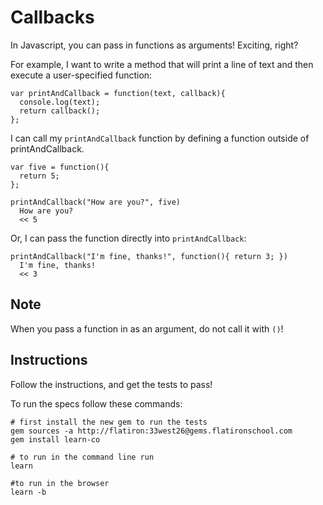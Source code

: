 # Callbacks

In Javascript, you can pass in functions as arguments! Exciting, right?

For example, I want to write a method that will print a line of text and then execute a user-specified function:

```
var printAndCallback = function(text, callback){
  console.log(text);
  return callback();
};
```

I can call my `printAndCallback` function by defining a function outside of printAndCallback.

```
var five = function(){
  return 5;
};

printAndCallback("How are you?", five)
  How are you?
  << 5
```

Or, I can pass the function directly into `printAndCallback`:

```
printAndCallback("I'm fine, thanks!", function(){ return 3; })
  I'm fine, thanks!
  << 3
```

## Note

When you pass a function in as an argument, do not call it with `()`!

## Instructions

Follow the instructions, and get the tests to pass!

To run the specs follow these commands:
```shell
# first install the new gem to run the tests
gem sources -a http://flatiron:33west26@gems.flatironschool.com
gem install learn-co

# to run in the command line run
learn

#to run in the browser
learn -b
```

